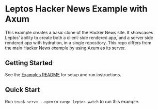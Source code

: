 # Leptos Hacker News Example with Axum

This example creates a basic clone of the Hacker News site. It showcases Leptos' ability to create both a client-side rendered app, and a server side rendered app with hydration, in a single repository. This repo differs from the main Hacker News example by using Axum as its server.

## Getting Started

See the [Examples README](../README.md) for setup and run instructions.

## Quick Start

Run `trunk serve --open` or `cargo leptos watch` to run this example.
